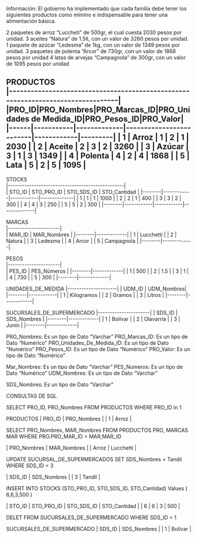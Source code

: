 Información: El gobierno ha implementado que cada familia debe tener los siguientes productos como mínimo e indispensable para tener una alimentación básica.

2 paquetes de arroz “Luccheti” de 500gr, el cual cuesta 2030 pesos por unidad.
3 aceites “Natura” de 1.5lt, con un valor de 3260 pesos por unidad.
1 paquete de azúcar “Ledesma” de 1kg, con un valor de 1349 pesos por unidad.
3 paquetes de polenta “Arcor” de 730gr, con un valor de 1868 pesos por unidad
4 latas de arvejas “Campagnola” de 300gr, con un valor de 1095 pesos por unidad


 PRODUCTOS                                                                        
|---------------------------------------------------------------------------------|
|PRO_ID|PRO_Nombres|PRO_Marcas_ID|PRO_Unidades de Medida_ID|PRO_Pesos_ID|PRO_Valor|
|------|-----------|-------------|-------------------------|------------|---------|
|  1   |  Arroz	   |     1	      |            2            |	    1      |  2030   |
|  2   |  Aceite	  |     2	      |            3	           |     2	     |  3260   |
|  3   |  Azúcar	  |     3	      |            1	           |     3	     |  1349   |
|  4   |  Polenta	 |     4	      |            2	           |     4	     |  1868   |
|  5   |  Lata     |     5	      |            2            |	    5	     |  1095   |
-----------------------------------------------------------------------------------

 STOCKS                                           
|-------------------------------------------------|                                  
| STO_ID | STO_PRO_ID | STO_SDS_ID | STO_Cantidad |
|--------|------------|------------|--------------|
|   1    |     1      |     1      |     1000     |
|   2    |     2	     |     1  	   |     400      |
|   3    |     3      |     2	     |     300      |
|   4    |     4   	  |     3	     |     250      |
|   5    |     5 	    |     2	     |     300      |
|--------|------------|------------|--------------|

 MARCAS                
|----------------------|          
| MAR_ID | MAR_Nombres |
|--------|-------------|
|   1	   |  Lucchetti  |
|   2	   |  Natura     |
|   3	   |  Ledesma    |
|   4	   |  Arcor      |
|   5	   |  Campagnola |
|--------|-------------|

 PESOS    
|----------------------|             
| PES_ID | PES_Números |
|--------|-------------|
|   1	   |     500     |
|   2	   |     1.5     |
|   3	   |     1       |
|   4 	  |     730     |
|   5	   |     300     |
|--------|-------------|

 UNIDADES_DE_MEDIDA
|---------------------|
| UDM_ID | UDM_Nombres|
|--------|------------|
|   1	   | Kilogramos |
|   2	   | Gramos     |
|   3	   | Litros     |
|--------|------------|

 SUCURSALES_DE_SUPERMERCADO
|----------------------|
| SDS_ID | SDS_Nombres |
|--------|-------------|
|   1	   |  Bolívar    |
|   2	   |  Olavarría  |
|   3	   |  Junín      |
|--------|-------------|

PRO_Nombres: Es un tipo de Dato “Varchar”
PRO_Marcas_ID: Es un tipo de Dato “Numérico”
PRO_Unidades_De_Medida_ID: Es un tipo de Dato “Numérico”
PRO_Pesos_ID: Es un tipo de Dato “Numérico”
PRO_Valor: Es un tipo de Dato “Numérico”

Mar_Nombres: Es un tipo de Dato “Varchar”
PES_Numeros: Es un tipo de Dato “Numérico”
UDM_Nombres: Es un tipo de Dato “Varchar”

SDS_Nombres: Es un tipo de Dato “Varchar”


CONSULTAS DE SQL

SELECT PRO_ID, PRO_Nombres 
FROM PRODUCTOS 
WHERE PRO_ID in 1

PRODUCTOS
| PRO_ID | PRO_Nombres |
|   1	   |   Arroz     |

SELECT PRO_Nombres, MAR_Nombres
FROM PRODUCTOS PRO, MARCAS MAR
WHERE PRO.PRO_MAR_ID = MAR,MAR_ID

| PRO_Nombres |	MAR_Nombres |
|   Arroz	    | Lucchetti   |

UPDATE SUCURSAL_DE_SUPERMERCADOS
SET SDS_Nombres = Tandil
WHERE SDS_ID = 3

| SDS_ID | SDS_Nombres |
|   3	   | Tandil      |

INSERT INTO STOCKS (STO_PRO_ID, STO_SDS_ID, STO_Cantidad) Values ( 6,6,3,500 )

| STO_ID | STO_PRO_ID | STO_SDS_ID | STO_Cantidad |
|   6	   |     6	     |      3	    |     500      |

DELET FROM SUCURSALES_DE_SUPERMERCADO 
WHERE SDS_ID = 1

SUCURSALES_DE_SUPERMERCADO
| SDS_ID | SDS_Nombres |
|   1	   | Bolívar     |
